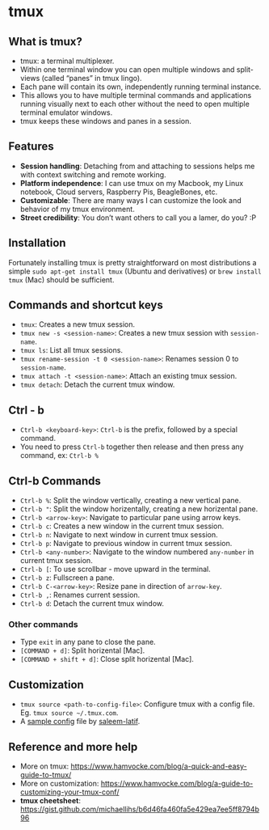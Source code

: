 # tmux

## What is tmux?

- tmux: a terminal multiplexer.
- Within one terminal window you can open multiple windows and split-views (called “panes” in tmux lingo).
- Each pane will contain its own, independently running terminal instance. 
- This allows you to have multiple terminal commands and applications running visually next to each other without the need to open multiple terminal emulator windows.
- tmux keeps these windows and panes in a session.

## Features

- **Session handling**: Detaching from and attaching to sessions helps me with context switching and remote working.
- **Platform independence**: I can use tmux on my Macbook, my Linux notebook, Cloud servers, Raspberry Pis, BeagleBones, etc.
- **Customizable**: There are many ways I can customize the look and behavior of my tmux environment.
- **Street credibility**: You don’t want others to call you a lamer, do you? :P


## Installation

Fortunately installing tmux is pretty straightforward on most distributions 
a simple `sudo apt-get install tmux` (Ubuntu and derivatives) or `brew install tmux` (Mac) should be sufficient.

## Commands and shortcut keys

- `tmux`: Creates a new tmux session.
- `tmux new -s <session-name>`: Creates a new tmux session with `session-name`.
- `tmux ls`: List all tmux sessions.
- `tmux rename-session -t 0 <session-name>`: Renames session 0 to `session-name`.
- `tmux attach -t <session-name>`: Attach an existing tmux session.
- `tmux detach`: Detach the current tmux window.

## Ctrl - b

- `Ctrl-b <keyboard-key>`: `Ctrl-b` is the prefix, followed by a special command.
- You need to press `Ctrl-b` together then release and then press any command, ex: `Ctrl-b %`

## Ctrl-b Commands 

- `Ctrl-b %`: Split the window vertically, creating a new vertical pane.
- `Ctrl-b "`: Split the window horizentally, creating a new horizental pane. 
- `Ctrl-b <arrow-key>`: Navigate to particular pane using arrow keys.
- `Ctrl-b c`: Creates a new window in the current tmux session.
- `Ctrl-b n`: Navigate to next window in current tmux session.
- `Ctrl-b p`: Navigate to previous window in current tmux session.
- `Ctrl-b <any-number>`: Navigate to the window numbered `any-number` in current tmux session.
- `Ctrl-b [`: To use scrollbar - move upward in the terminal.
- `Ctrl-b z`: Fullscreen a pane.
- `Ctrl-b C-<arrow-key>`: Resize pane in direction of `arrow-key`.
- `Ctrl-b ,`: Renames current session.
- `Ctrl-b d`: Detach the current tmux window.
  
### Other commands
- Type `exit` in any pane to close the pane.
- `[COMMAND + d]`: Split horizental [Mac].
- `[COMMAND + shift + d]`: Close split horizental [Mac].
  

## Customization

- `tmux source <path-to-config-file>`: Configure tmux with a config file. Eg. `tmux source ~/.tmux.com`.
- A [sample config](https://gist.github.com/saleem-latif/3d819db15ce929da05082c4ba1f199f2) file by [saleem-latif](github.com/saleem-latif).


## Reference and more help

- More on tmux: https://www.hamvocke.com/blog/a-quick-and-easy-guide-to-tmux/
- More on customization: https://www.hamvocke.com/blog/a-guide-to-customizing-your-tmux-conf/
- **tmux cheetsheet**: https://gist.github.com/michaellihs/b6d46fa460fa5e429ea7ee5ff8794b96

